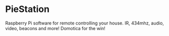 # PieStation
Raspberry Pi software for remote controlling your house. IR, 434mhz, audio, video, beacons and more! Domotica for the win!
